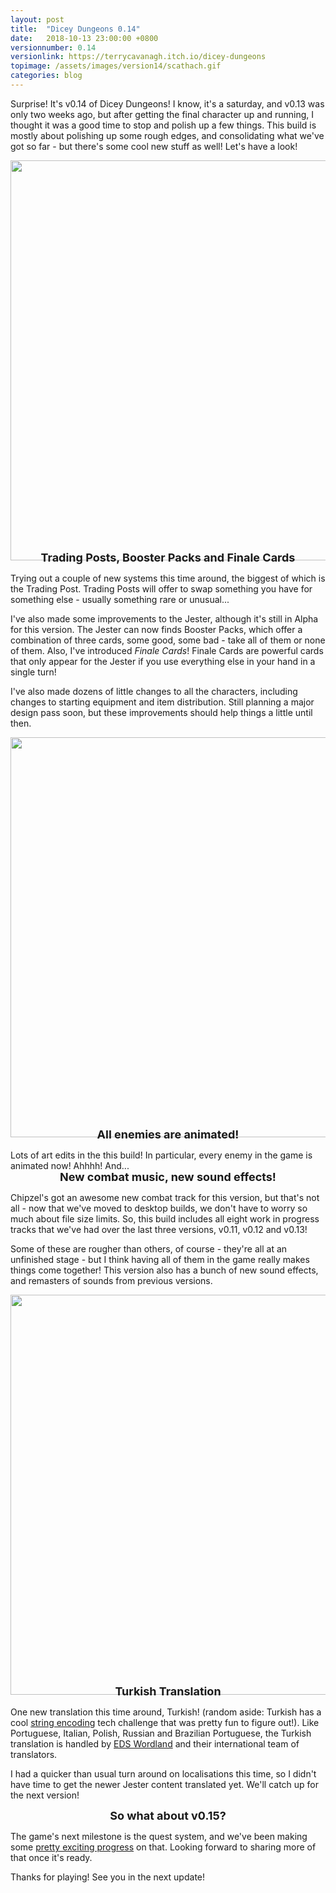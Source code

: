 ```yaml
---
layout: post
title:  "Dicey Dungeons 0.14"
date:   2018-10-13 23:00:00 +0800
versionnumber: 0.14
versionlink: https://terrycavanagh.itch.io/dicey-dungeons
topimage: /assets/images/version14/scathach.gif
categories: blog
---
```


Surprise! It's v0.14 of Dicey Dungeons! I know, it's a saturday, and v0.13 was only two weeks ago, but after getting the final character up and running, I thought it was a good time to stop and polish up a few things. This build is mostly about polishing up some rough edges, and consolidating what we've got so far - but there's some cool new stuff as well! Let's have a look!

<center><img src="/assets/images/version14/finalecard.png" width="640"></center>
<div style="text-align:center; font-size: large; font-weight: bold; margin-top: -3%;">Trading Posts, Booster Packs and Finale Cards</div>

Trying out a couple of new systems this time around, the biggest of which is the Trading Post. Trading Posts will offer to swap something you have for something else - usually something rare or unusual...

I've also made some improvements to the Jester, although it's still in Alpha for this version. The Jester can now finds Booster Packs, which offer a combination of three cards, some good, some bad - take all of them or none of them. Also, I've introduced *Finale Cards*! Finale Cards are powerful cards that only appear for the Jester if you use everything else in your hand in a single turn!

I've also made dozens of little changes to all the characters, including changes to starting equipment and item distribution. Still planning a major design pass soon, but these improvements should help things a little until then.

<center><img src="/assets/images/version14/scathach.gif" width="640"></center>
<div style="text-align:center; font-size: large; font-weight: bold; margin-top: -3%;">All enemies are animated!</div>

Lots of art edits in the this build! In particular, every enemy in the game is animated now! Ahhhh! And...

<div style="text-align:center; font-size: large; font-weight: bold; margin-top: -3%;">New combat music, new sound effects!</div>

Chipzel's got an awesome new combat track for this version, but that's not all - now that we've moved to desktop builds, we don't have to worry so much about file size limits. So, this build includes all eight work in progress tracks that we've had over the last three versions, v0.11, v0.12 and v0.13!

Some of these are rougher than others, of course - they're all at an unfinished stage - but I think having all of them in the game really makes things come together! This version also has a bunch of new sound effects, and remasters of sounds from previous versions.

<center><img src="/assets/images/version14/soytari.gif" width="640"></center>
<div style="text-align:center; font-size: large; font-weight: bold; margin-top: -3%;">Turkish Translation</div>

One new translation this time around, Turkish! (random aside: Turkish has a cool <a href="http://www.i18nguy.com/unicode/turkish-i18n.html">string encoding</a> tech challenge that was pretty fun to figure out!). Like Portuguese, Italian, Polish, Russian and Brazilian Portuguese, the Turkish translation is handled by <a href="https://www.mobygames.com/company/eds-wordland-ltd">EDS Wordland</a> and their international team of translators.

I had a quicker than usual turn around on localisations this time, so I didn't have time to get the newer Jester content translated yet. We'll catch up for the next version!

<div style="text-align:center; font-size: large; font-weight: bold;">So what about v0.15?</div>

The game's next milestone is the quest system, and we've been making some <a href="https://twitter.com/marlowedobbe/status/1048659008196763648">pretty exciting progress</a> on that. Looking forward to sharing more of that once it's ready.

Thanks for playing! See you in the next update!
